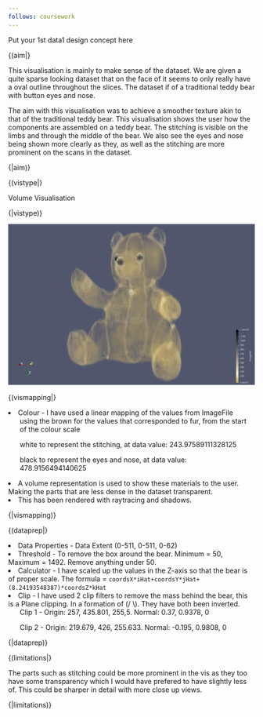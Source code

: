 ```yaml
---
follows: coursework
---
```


Put your 1st data1 design concept here

{(aim|}

This visualisation is mainly to make sense of the dataset. We are given a quite sparse looking dataset that on the face of it seems to only really have a oval outline throughout the slices. 
The dataset if of a traditional teddy bear with button eyes and nose.
 
The aim with this visualisation was to achieve a smoother texture akin to that of the traditional teddy bear. This visualisation shows the user how the components are assembled on a teddy bear. The stitching is visible on the limbs and through the middle of the bear. We also see the eyes and nose being shown more clearly as they, as well as the stitching are more prominent on the scans in the dataset.

{|aim)}

{(vistype|}

Volume Visualisation

{|vistype)}

![](./images/vis4/vis4.png)

{(vismapping|}

<li>Colour - I have used a linear mapping of the values from ImageFile <ul>using the brown for the values that corresponded to fur, from the start of the colour scale</ul> <ul>white to represent the stitching, at data value: 243.97589111328125</ul><ul>black to represent the eyes and nose, at data value: 478.9156494140625</ul> </li>

<li>A volume representation is used to show these materials to the user. Making the parts that are less dense in the dataset transparent.</li>
 
<li>This has been rendered with raytracing and shadows.</li>

{|vismapping)}

{(dataprep|}

<li>Data Properties - Data Extent (0-511, 0-511, 0-62)</li>
<li>Threshold - To remove the box around the bear. Minimum = 50, Maximum = 1492. Remove anything under 50.</li>
<li>Calculator - I have scaled up the values in the Z-axis so that the bear is of proper scale. The formula =  <code>coordsX*iHat+coordsY*jHat+(8.24193548387)*coordsZ*kHat</code></li>
<li>Clip - I have used 2 clip filters to remove the mass behind the bear, this is a Plane clipping. In a formation of (/ \). They have both been inverted. <ul>Clip 1 - Origin: 257, 435.801, 255,5. Normal: 0.37, 0.9378, 0</ul><ul>Clip  2 - Origin: 219.679, 426, 255.633. Normal: -0.195, 0.9808, 0</ul></li>

{|dataprep)}

{(limitations|}

The parts such as stitching could be more prominent in the vis as they too have some transparency which I would have prefered to have slightly less of. 
This could be sharper in detail with more close up views.

{|limitations)}
